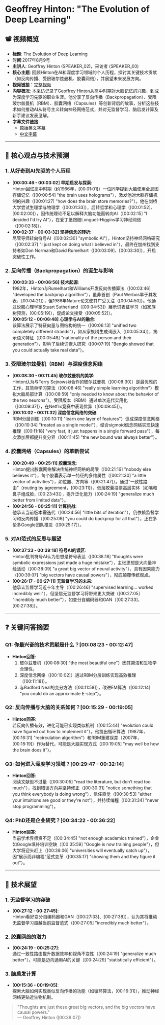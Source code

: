 # Geoffrey Hinton: "The Evolution of Deep Learning"

## 📽️ 视频概览
- **标题**: The Evolution of Deep Learning
- **时间**:2017年8月9号
- **主讲人**: Geoffrey Hinton (SPEAKER_02)，采访者 (SPEAKER_00)
- **核心主题**: 回顾Hinton在AI和深度学习领域的个人历程，探讨其关键技术贡献（如反向传播、受限玻尔兹曼机、胶囊网络），并展望未来发展方向。
- **视频链接**：[完整视频](https://www.youtube.com/watch?v=-eyhCTvrEtE)
- **内容概况**: 本采访记录了Geoffrey Hinton从高中时期对大脑记忆的兴趣，到成为深度学习先驱的职业生涯。他分享了反向传播（Backpropagation）、受限玻尔兹曼机（RBM）、胶囊网络（Capsules）等创新背后的故事，分析这些技术如何推动AI从符号主义转向神经网络范式，并对无监督学习、脑启发计算及新手建议发表见解。
- **字幕文件链接**
  - [原始英文字幕](../srt/20170912Meet_Geoffrey_Hinton.txt)
  - [中文字幕](../srt/20170912Meet_Geoffrey_Hinton-中文.txt)
---

## 🎯 核心观点与技术预测

### 1. **从好奇到AI先驱的个人历程**
- **[00:00:46 - 00:03:02] 早期启发与探索**:  
  Hinton回忆高中时期（约1966年，[00:01:01]）一位同学提到大脑使用全息图存储记忆（[00:00:54] "the brain uses holograms"），激发他对大脑存储机制的兴趣（[00:01:27] "how does the brain store memories?"）。他在剑桥大学尝试生理学与物理学（[00:01:33]），后转哲学和心理学（[00:01:52]、[00:02:00]），因传统理论不足以解释大脑功能而转向AI（[00:02:15] "I decided I'd try AI"），在爱丁堡跟随Longuet-Higgins学习神经网络（[00:02:18]）。
- **[00:02:37 - 00:03:32] 坚持信念的转折**:  
  尽管导师转向符号AI（[00:02:30] "symbolic AI"），Hinton坚持神经网络研究（[00:02:37] "I just kept on doing what I believed in"），最终在加州找到支持者如Don Norman和David Rumelhart（[00:03:09]、[00:03:30]），开启突破性工作。

### 2. **反向传播（Backpropagation）的诞生与影响**
- **[00:03:33 - 00:06:56] 技术起源**:  
  1982年，Hinton与Rumelhart和Williams开发反向传播算法（[00:03:46] "developed the backprop algorithm"），虽非首创（Paul Werbos早于其发表，[00:04:21]），但1986年Nature论文使其广受关注（[00:04:50]）。他通过说服心理学家Stuart Sutherland（[00:04:53]）展示词表征学习（如家族树预测，[00:05:19]），促成论文接受（[00:05:52]）。
- **[00:05:12 - 00:06:48] 心理学与AI的融合**:  
  该算法展示了特征向量与图结构的统一（[00:06:13] "unified two completely different strands"），如从家族树生成词嵌入（[00:05:34]），揭示语义特征（[00:05:48] "nationality of the person and their generation"），影响了后续词嵌入研究（[00:07:19] "Bengio showed that you could actually take real data"）。

### 3. **受限玻尔兹曼机（RBM）与深度信念网络**
- **[00:08:30 - 00:11:45] 玻尔兹曼机的美学**:  
  Hinton认为与Terry Sejnowski合作的玻尔兹曼机（[00:08:30]）是最优雅的工作，其简单学习算法（[00:08:46] "really simple learning algorithm"）模拟大脑局部计算（[00:08:59] "only needed to know about the behavior of the two neurons"）。受限版本（RBM）通过单次迭代实用化（[00:09:37]），在Netflix竞赛中表现优异（[00:09:45]）。
- **[00:10:02 - 00:11:32] 深度信念网络的突破**:  
  RBM分层训练（[00:10:11] "learn one layer of features"）促成深度信念网络（[00:10:34] "treated as a single model"），结合sigmoid信念网络实现快速推理（[00:11:18] "very fast, it just happens in a single forward pass"），每次添加层都提升变分界（[00:11:45] "the new bound was always better"）。

### 4. **胶囊网络（Capsules）的革新尝试**
- **[00:20:49 - 00:25:11] 胶囊理念**:  
  Hinton提出胶囊网络解决传统神经网络的局限（[00:21:16] "nobody else believes it"），每个胶囊表示单一特征的多维属性（[00:21:30] "a little vector of activities"），如位置、方向等（[00:21:47]）。通过“一致性路由”（routing by agreement，[00:23:11]），低层胶囊投票高层实体（如嘴和鼻子组成脸，[00:23:43]），提升泛化能力（[00:24:19] "generalize much better from limited data"）。
- **[00:24:56 - 00:25:11] 计算挑战**:  
  他承认当前版本需迭代（[00:24:56] "little bits of iteration"），仍依赖监督学习和反向传播（[00:25:06] "you could do backprop for all that"），正在多伦多Google团队推进（[00:25:17]）。

### 5. **对AI范式的反思与展望**
- **[00:37:23 - 00:39:18] 符号AI的误区**:  
  Hinton批判符号AI认为思想是符号表达（[00:38:18] "thoughts were symbolic expressions just made a huge mistake"），主张思想是大向量神经活动（[00:38:09] "a great big vector of neural activity"），具有因果能力（[00:39:07] "big vectors have causal powers"），彻底颠覆传统观点。
- **[00:26:17 - 00:27:11] 无监督学习的未来**:  
  他承认监督学习近十年主导（[00:26:46] "supervised learning... worked incredibly well"），但坚信无监督学习将带来更大突破（[00:27:05] "incredibly much better"），如变分自编码器和GAN（[00:27:33]、[00:27:38]）。

---

## ❓ 关键问答摘要

### Q1: 你最兴奋的技术贡献是什么？**[00:08:23 - 00:12:47]**
- **Hinton回答**:  
  1. 玻尔兹曼机（[00:08:30] "the most beautiful one"）因其简洁和生物学合理性。  
  2. 深度信念网络（[00:10:02]）通过RBM分层训练实现高效推理（[00:11:18]）。  
  3. 与Radford Neal的变分方法（[00:11:58]），改进EM算法（[00:12:14] "you could do an approximate E-step"）。

### Q2: 反向传播与大脑的关系如何？**[00:15:29 - 00:19:05]**
- **Hinton回答**:  
  若反向传播有效，进化可能已实现类似机制（[00:15:44] "evolution could have figured out how to implement it"）。他提出循环算法（1987年，[00:16:31] "recirculation algorithm"）和RBM重建误差（2007年，[00:18:19]）作为替代，可能是大脑实现方式（[00:19:05] "may well be how the brain does it"）。

### Q3: 如何进入深度学习领域？**[00:29:47 - 00:32:14]**
- **Hinton回答**:  
  阅读文献但不过量（[00:30:05] "read the literature, but don’t read too much"），找到错误方向并坚持修正（[00:30:31] "notice something that you think everybody is doing wrong"），信任直觉（[00:30:53] "either your intuitions are good or they're not"），并持续编程（[00:31:34] "never stop programming"）。

### Q4: PhD还是企业研究？**[00:34:22 - 00:36:22]**
- **Hinton回答**:  
  当前学术界师资不足（[00:34:45] "not enough academics trained"），企业如Google填补培训空缺（[00:35:59] "Google is now training people"），但大学将迎头赶上（[00:36:06] "universities will eventually catch up"），因“展示而非编程”范式变革（[00:35:17] "showing them and they figure it out"）。

---

## 🔮 技术展望

### 1. **无监督学习的突破**
- **[00:27:12 - 00:27:45]**:  
  Hinton看好变分自编码器和GAN（[00:27:33]、[00:27:38]），认为其将推动无监督学习超越当前监督范式（[00:27:05] "incredibly much better"）。

### 2. **胶囊网络的潜力**
- **[00:24:19 - 00:25:27]**:  
  通过一致性路由提升数据效率和视角不变性（[00:24:19] "generalize much better"），可能是迈向通用AI的关键（[00:24:29] "statistically efficient"）。

### 3. **脑启发计算**
- **[00:15:36 - 00:19:05]**:  
  探索大脑如何实现类似反向传播的功能（如循环算法，[00:16:31]），推动神经网络更贴近生物机制。

> "Thoughts are just these great big vectors, and the big vectors have causal powers."  
> — Geoffrey Hinton ([00:39:07])
